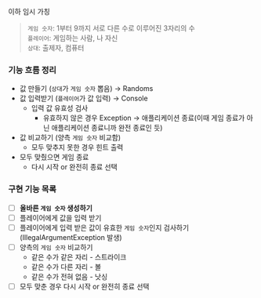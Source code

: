 
이하 임시 가칭
> `게임 숫자`: 1부터 9까지 서로 다른 수로 이루어진 3자리의 수  
> `플레이어`: 게임하는 사람, 나 자신  
> `상대`: 출제자, 컴퓨터

### 기능 흐름 정리
- 값 만들기 (`상대`가 `게임 숫자` 뽑음) → Randoms
- 값 입력받기 (`플레이어`가 값 입력) → Console
  - 입력 값 유효성 검사
    - 유효하지 않은 경우 Exception → 애플리케이션  종료(이때 게임 종료가 아닌 애플리케이션 종료니까 완전 종료인 듯)
- 값 비교하기 (양측 `게임 숫자` 비교함)
  - 모두 맞추지 못한 경우 힌트 출력
- 모두 맞췄으면 게임 종료
  - 다시 시작 or 완전히 종료 선택

### 구현 기능 목록
- [ ] **올바른 `게임 숫자` 생성하기**
- [ ] 플레이어에게 값을 입력 받기
- [ ] 플레이어에게 입력 받은 값이 유효한 `게임 숫자`인지 검사하기(IllegalArgumentException 발생)
- [ ] 양측의 `게임 숫자` 비교하기
  - 같은 수가 같은 자리 - 스트라이크
  - 같은 수가 다른 자리 - 볼
  - 같은 수가 전혀 없음 - 낫싱
- [ ] 모두 맞춘 경우 다시 시작 or 완전히 종료 선택